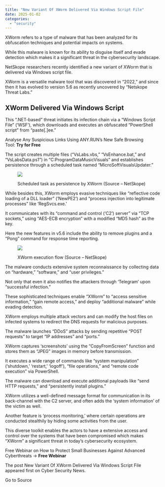 ```yaml
---
title: "New Variant Of XWorm Delivered Via Windows Script File"
date: 2025-01-02
categories: 
  - "security"
---
```


XWorm refers to a type of malware that has been analyzed for its obfuscation techniques and potential impacts on systems.

While this malware is known for its ability to disguise itself and evade detection which makes it a significant threat in the cybersecurity landscape.

NetSkope researchers recently identified a new variant of XWorm that is delivered via Windows script file.

⁤XWorm is a versatile malware tool that was discovered in “2022,” and since then it has evolved to version 5.6 as recently uncovered by “Netskope Threat Labs.” ⁤

## **XWorm Delivered Via Windows Script**

This “.NET-based” threat initiates its infection chain via a “Windows Script File” (‘WSF’), which downloads and executes an obfuscated “PowerShell script” from “paste\[.\]ee.” ⁤⁤

Analyse Any Suspicious Links Using ANY.RUN’s New Safe Browsing Tool: **Try for Free**

The script creates multiple files (“VsLabs.vbs,” “VsEnhance.bat,” and “VsLabsData.ps1”) in “C:ProgramDataMusicVisuals” and establishes persistence through a scheduled task named “MicroSoftVisualsUpdater.” ⁤

<figure>

![](https://blogger.googleusercontent.com/img/b/R29vZ2xl/AVvXsEjuqVvsilUIrxgUqYrJqd4IWqABk1V9J7i1-hfZ3IaZtcl81W8ptaCpupJ4OumQl3deKHjC_Dcuduu14pFphhw2HyRaxuH5QU4MegnKEuj4bEqpM0kSG6Ig1PMoJ7T0cLCI6tvEX72Tl1LxRmWGHjSD0Vh30uAJByczpjpOpHXCvE0sw9mKbS_lF4f_qE8Z/s1127/Scheduled%20task%20as%20persistence%20by%20XWorm%20%28Source%20-%20NetSkope%29.webp)

<figcaption>

Scheduled task as persistence by XWorm (Source – NetSkope)

</figcaption>

</figure>

While besides this, ⁤XWorm employs evasive techniques like “reflective code loading of a DLL loader” (‘NewPE2’) and “process injection into legitimate processes” like ‘RegSvcs.exe.’ ⁤

It communicates with its “command and control (‘C2’) server” via “TCP sockets,” using “AES-ECB encryption” with a modified “MD5 hash” as the key.

Here the new features in v5.6 include the ability to remove plugins and a “Pong” command for response time reporting.

<figure>

![](https://blogger.googleusercontent.com/img/b/R29vZ2xl/AVvXsEgMYUgnQMVVgdCA6fYcXhyphenhyphenz4SXwwSuZgd_82Hnof9EcFSwGSD3S1QuFPZR3zYEEHGdIyTzEVFTD3zJSNZNBc6z4TlDKMNBd-i9ElneeH2-L5VYdDPYgUvroDuPkAv6Z-VN6ptHfMhFrJhJ2rUhtJr4UFijt1xh4lhHwC3zFnqSLCFEkNdM_4Ylz409GeQ8h/s1488/XWorm%20execution%20flow%20%28Source%20-%20NetSkope%29.webp)

<figcaption>

XWorm execution flow (Source – NetSkope)

</figcaption>

</figure>

The malware conducts extensive system reconnaissance by collecting data on “hardware,” “software,” and “user privileges.”

Not only that even it also notifies the attackers through ‘Telegram’ upon “successful infection.”

These sophisticated techniques enable “XWorm” to “access sensitive information,” “gain remote access,” and deploy “additional malware” while evading detection.

XWorm employs multiple attack vectors and can modify the host files on infected systems to redirect the DNS requests for malicious purposes.

The malware launches “DDoS” attacks by sending repetitive “POST requests” to target “IP addresses” and “ports.”

XWorm captures ‘screenshots’ using the “CopyFromScreen” function and stores them as “JPEG” images in memory before transmission.

It executes a wide range of commands like “system manipulation” (‘shutdown,’ ‘restart,’ ‘logoff’), “file operations,” and “remote code execution” via PowerShell.

The malware can download and execute additional payloads like “send HTTP requests,” and “persistently install plugins.”

XWorm utilizes a well-defined message format for communication in its back-channel with the C2 server, and often adds the ‘system information’ of the victim as well.

Another feature is ‘process monitoring,’ where certain operations are conducted stealthily by hiding some activities from the user.

This diverse toolkit enables the actors to have a extensive access and control over the systems that have been compromised which makes “XWorm” a significant threat in today’s cybersecurity ecosystem.

Free Webinar on How to Protect Small Businesses Against Advanced Cyberthreats -> **Free Webinar**

The post New Variant Of XWorm Delivered Via Windows Script File appeared first on Cyber Security News.

Go to Source
